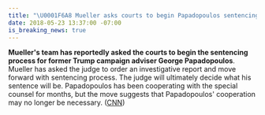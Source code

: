 ```yaml
---
title: "\U0001F6A8 Mueller asks courts to begin Papadopoulos sentencing"
date: 2018-05-23 13:37:00 -07:00
is_breaking_news: true
---
```


**Mueller's team has reportedly asked the courts to begin the sentencing process for former Trump campaign adviser George Papadopoulos**. Mueller has asked the judge to order an investigative report and move forward with sentencing process. The judge will ultimately decide what his sentence will be. Papadopoulos has been cooperating with the special counsel for months, but the move suggests that Papadopoulos' cooperation may no longer be necessary. ([CNN](https://www.cnn.com/videos/politics/2018/05/23/mueller-trump-papadopoulos-sourt-sentencing-process-prokupecz-wolf.cnn))